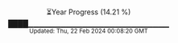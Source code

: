 <p align="center">
⏳Year Progress (14.21 %)<br>
████▁▁▁▁▁▁▁▁▁▁▁▁▁▁▁▁▁▁▁▁▁▁▁▁▁▁ <br>
<sub>Updated: Thu, 22 Feb 2024 00:08:20 GMT</sub>
</p>

